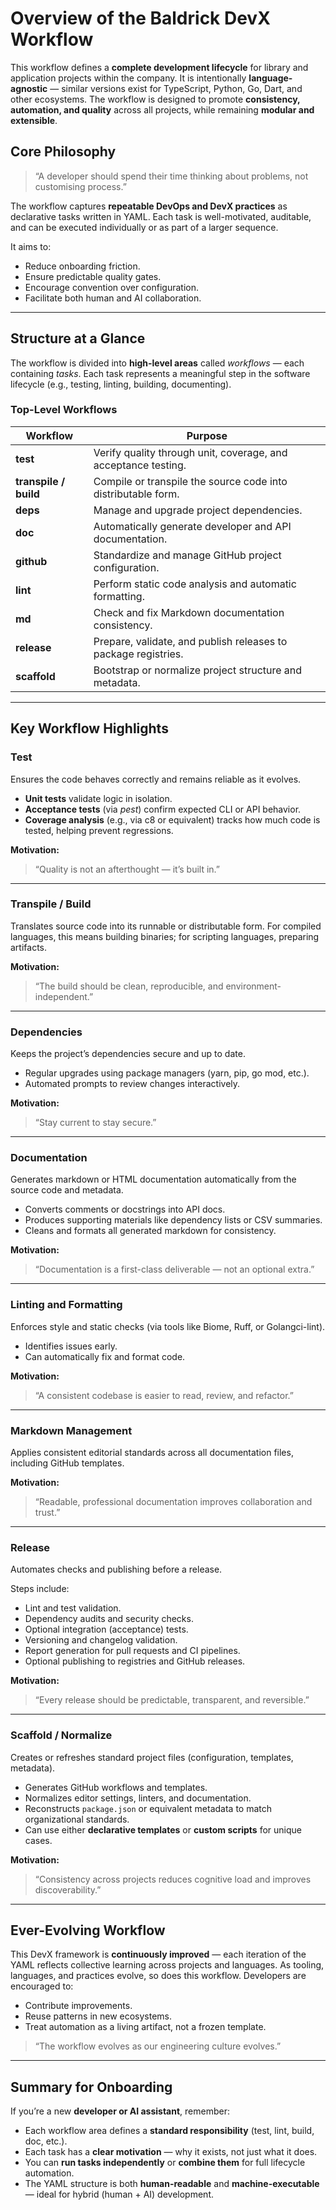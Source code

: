 # Overview of the Baldrick DevX Workflow

This workflow defines a **complete development lifecycle** for library and application projects within the company.
It is intentionally **language-agnostic** — similar versions exist for TypeScript, Python, Go, Dart, and other ecosystems.
The workflow is designed to promote **consistency, automation, and quality** across all projects, while remaining **modular and extensible**.


## Core Philosophy

> “A developer should spend their time thinking about problems, not customising process.”

The workflow captures **repeatable DevOps and DevX practices** as declarative tasks written in YAML.
Each task is well-motivated, auditable, and can be executed individually or as part of a larger sequence.

It aims to:

* Reduce onboarding friction.
* Ensure predictable quality gates.
* Encourage convention over configuration.
* Facilitate both human and AI collaboration.

---

## Structure at a Glance

The workflow is divided into **high-level areas** called *workflows* — each containing *tasks*.
Each task represents a meaningful step in the software lifecycle (e.g., testing, linting, building, documenting).

### Top-Level Workflows

| Workflow              | Purpose                                                        |
| --------------------- | -------------------------------------------------------------- |
| **test**              | Verify quality through unit, coverage, and acceptance testing. |
| **transpile / build** | Compile or transpile the source code into distributable form.  |
| **deps**              | Manage and upgrade project dependencies.                       |
| **doc**               | Automatically generate developer and API documentation.        |
| **github**            | Standardize and manage GitHub project configuration.           |
| **lint**              | Perform static code analysis and automatic formatting.         |
| **md**                | Check and fix Markdown documentation consistency.              |
| **release**           | Prepare, validate, and publish releases to package registries. |
| **scaffold**          | Bootstrap or normalize project structure and metadata.         |

---

## Key Workflow Highlights

### **Test**

Ensures the code behaves correctly and remains reliable as it evolves.

* **Unit tests** validate logic in isolation.
* **Acceptance tests** (via *pest*) confirm expected CLI or API behavior.
* **Coverage analysis** (e.g., via c8 or equivalent) tracks how much code is tested, helping prevent regressions.

**Motivation:**

> “Quality is not an afterthought — it’s built in.”

---

### **Transpile / Build**

Translates source code into its runnable or distributable form.
For compiled languages, this means building binaries; for scripting languages, preparing artifacts.

**Motivation:**

> “The build should be clean, reproducible, and environment-independent.”

---

### **Dependencies**

Keeps the project’s dependencies secure and up to date.

* Regular upgrades using package managers (yarn, pip, go mod, etc.).
* Automated prompts to review changes interactively.

**Motivation:**

> “Stay current to stay secure.”

---

### **Documentation**

Generates markdown or HTML documentation automatically from the source code and metadata.

* Converts comments or docstrings into API docs.
* Produces supporting materials like dependency lists or CSV summaries.
* Cleans and formats all generated markdown for consistency.

**Motivation:**

> “Documentation is a first-class deliverable — not an optional extra.”

---

### **Linting and Formatting**

Enforces style and static checks (via tools like Biome, Ruff, or Golangci-lint).

* Identifies issues early.
* Can automatically fix and format code.

**Motivation:**

> “A consistent codebase is easier to read, review, and refactor.”

---

### **Markdown Management**

Applies consistent editorial standards across all documentation files, including GitHub templates.

**Motivation:**

> “Readable, professional documentation improves collaboration and trust.”

---

### **Release**

Automates checks and publishing before a release.

Steps include:

* Lint and test validation.
* Dependency audits and security checks.
* Optional integration (acceptance) tests.
* Versioning and changelog validation.
* Report generation for pull requests and CI pipelines.
* Optional publishing to registries and GitHub releases.

**Motivation:**

> “Every release should be predictable, transparent, and reversible.”

---

### **Scaffold / Normalize**

Creates or refreshes standard project files (configuration, templates, metadata).

* Generates GitHub workflows and templates.
* Normalizes editor settings, linters, and documentation.
* Reconstructs `package.json` or equivalent metadata to match organizational standards.
* Can use either **declarative templates** or **custom scripts** for unique cases.

**Motivation:**

> “Consistency across projects reduces cognitive load and improves discoverability.”

---

## Ever-Evolving Workflow

This DevX framework is **continuously improved** — each iteration of the YAML reflects collective learning across projects and languages.
As tooling, languages, and practices evolve, so does this workflow.
Developers are encouraged to:

* Contribute improvements.
* Reuse patterns in new ecosystems.
* Treat automation as a living artifact, not a frozen template.

> “The workflow evolves as our engineering culture evolves.”

---

## Summary for Onboarding

If you’re a new **developer or AI assistant**, remember:

* Each workflow area defines a **standard responsibility** (test, lint, build, doc, etc.).
* Each task has a **clear motivation** — why it exists, not just what it does.
* You can **run tasks independently** or **combine them** for full lifecycle automation.
* The YAML structure is both **human-readable** and **machine-executable** — ideal for hybrid (human + AI) development.

